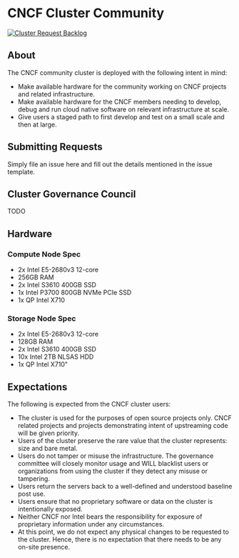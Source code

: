 # CNCF Cluster Community

[![Cluster Request Backlog](https://badge.waffle.io/cncf/cluster.svg?label=ready&title=Ready)](http://waffle.io/cncf/cluster)

## About

The CNCF community cluster is deployed with the following intent in mind:

* Make available hardware for the community working on CNCF projects and related infrastructure.
* Make available hardware for the CNCF members needing to develop, debug and run cloud native software on relevant infrastructure at scale.
* Give users a staged path to first develop and test on a small scale and then at large.

## Submitting Requests

Simply file an issue here and fill out the details mentioned in the issue template.

## Cluster Governance Council

TODO

## Hardware

### Compute Node Spec

* 2x Intel E5-2680v3 12-core
* 256GB RAM
* 2x Intel S3610 400GB SSD
* 1x Intel P3700 800GB NVMe PCIe SSD
* 1x QP Intel X710

### Storage Node Spec

* 2x Intel E5-2680v3 12-core
* 128GB RAM
* 2x Intel S3610 400GB SSD
* 10x Intel 2TB NLSAS HDD
* 1x QP Intel X710"

## Expectations

The following is expected from the CNCF cluster users:

* The cluster is used for the purposes of open source projects only. CNCF related projects and projects demonstrating intent of upstreaming code will be given priority.
* Users of the cluster preserve the rare value that the cluster represents: size and bare metal.
* Users do not tamper or misuse the infrastructure. The governance committee will closely monitor usage and WILL blacklist users or organizations from using the cluster if they detect any misuse or tampering.
* Users return the servers back to a well-defined and understood baseline post use.
* Users ensure that no proprietary software or data on the cluster is intentionally exposed.
* Neither CNCF nor Intel bears the responsibility for exposure of proprietary information under any circumstances.
* At this point, we do not expect any physical changes to be requested to the cluster. Hence, there is no expectation that there needs to be any on-site presence.

